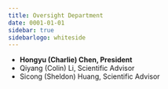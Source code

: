 ```yaml
---
title: Oversight Department
date: 0001-01-01
sidebar: true
sidebarlogo: whiteside
---
```


- **Hongyu (Charlie) Chen, President**
- Qiyang (Colin) Li, Scientific Advisor
- Sicong (Sheldon) Huang, Scientific Advisor
